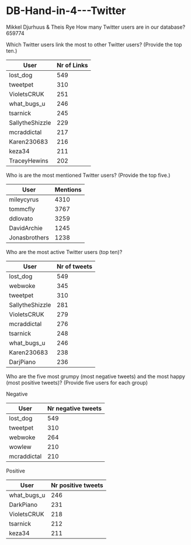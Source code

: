 # DB-Hand-in-4---Twitter
Mikkel Djurhuus &amp; Theis Rye
How many Twitter users are in our database?
659774

Which Twitter users link the most to other Twitter users? (Provide the top ten.)

User | Nr of Links
--- | ---
lost_dog | 549
tweetpet | 310
VioletsCRUK | 251
what_bugs_u | 246
tsarnick | 245
SallytheShizzle | 229 
mcraddictal | 217
Karen230683 | 216
keza34 | 211
TraceyHewins | 202 

Who is are the most mentioned Twitter users? (Provide the top five.)

User | Mentions
--- | ---
mileycyrus | 4310
tommcfly | 3767
ddlovato | 3259
DavidArchie | 1245
Jonasbrothers | 1238

Who are the most active Twitter users (top ten)?

User | Nr of tweets
--- | ---
lost_dog | 549
webwoke | 345
tweetpet | 310
SallytheShizzle | 281 
VioletsCRUK | 279
mcraddictal | 276
tsarnick | 248
what_bugs_u | 246
Karen230683 | 238
DarjPiano | 236

Who are the five most grumpy (most negative tweets) and the most happy (most positive tweets)? (Provide five users for each group)

Negative

User | Nr negative tweets
--- | ---
lost_dog | 549
tweetpet | 310
webwoke | 264
wowlew | 210 
mcraddictal | 210

Positive

User | Nr positive tweets
--- | ---
what_bugs_u | 246
DarkPiano | 231
VioletsCRUK | 218
tsarnick | 212
keza34 | 211
